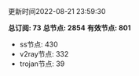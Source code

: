 更新时间2022-08-21 23:59:30

**总订阅: 73**
**总节点: 2854**
**有效节点: 801**
- ss节点: 430
- v2ray节点: 332
- trojan节点: 39
